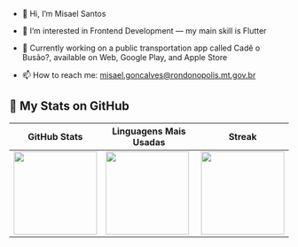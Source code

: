 - 👋 Hi, I’m Misael Santos

- 👀 I’m interested in Frontend Development — my main skill is Flutter

- 💼 Currently working on a public transportation app called Cadê o Busão?, available on Web, Google Play, and Apple Store

- 📫 How to reach me: misael.goncalves@rondonopolis.mt.gov.br

## 🚀 My Stats on GitHub

<div align="center">

| GitHub Stats | Linguagens Mais Usadas | Streak |
|--------------|-------------------------|--------|
| <img height="150em" src="https://github-readme-stats.vercel.app/api?username=misaelgosantos&show_icons=true&theme=radical&count_private=true&include_all_commits=true"/> | <img height="150em" src="https://github-readme-stats.vercel.app/api/top-langs/?username=misaelgosantos&layout=compact&theme=radical"/> | <img height="150em" src="https://streak-stats.demolab.com/?user=misaelgosantos&theme=radical"/> |

</div>


